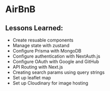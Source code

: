 # AirBnB

## Lessons Learned:

- Create resuable components
- Manage state with zustand
- Configure Prisma with MongoDB
- Configure authentication with NextAuth.js
- Configure OAuth with Google and GitHub
- API Routing with Next.js
- Creating search params using query strings
- Set up leaflet map
- Set up Cloudinary for image hosting